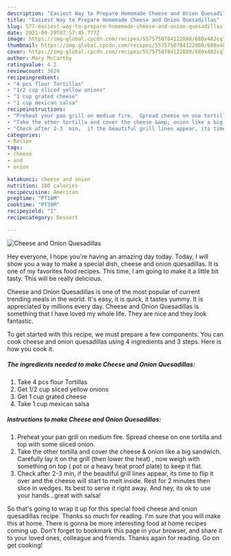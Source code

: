 ```yaml
---
description: "Easiest Way to Prepare Homemade Cheese and Onion Quesadillas"
title: "Easiest Way to Prepare Homemade Cheese and Onion Quesadillas"
slug: 577-easiest-way-to-prepare-homemade-cheese-and-onion-quesadillas
date: 2021-09-29T07:57:45.777Z
image: https://img-global.cpcdn.com/recipes/5575750784122880/680x482cq70/cheese-and-onion-quesadillas-recipe-main-photo.jpg
thumbnail: https://img-global.cpcdn.com/recipes/5575750784122880/680x482cq70/cheese-and-onion-quesadillas-recipe-main-photo.jpg
cover: https://img-global.cpcdn.com/recipes/5575750784122880/680x482cq70/cheese-and-onion-quesadillas-recipe-main-photo.jpg
author: Mary McCarthy
ratingvalue: 4.2
reviewcount: 3624
recipeingredient:
- "4 pcs flour Tortillas"
- "1/2 cup sliced yellow onions"
- "1 cup grated cheese"
- "1 cup mexican salsa"
recipeinstructions:
- "Preheat your pan grill on medium fire.  Spread cheese on one tortilla  and top with some sliced onion."
- "Take the other tortilla and cover the cheese &amp; onion like a big sandwich.  Carefully lay it on the grill (then lower the heat) , now weigh with something on top ( pot or a heavy heat proof plate) to keep it flat."
- "Check after 2-3  min,  if the beautiful grill lines appear, its time to flip it over and the cheese will start to melt inside. Rest for 2 minutes then slice in wedges.  Its best to serve it right away.   And hey, its ok to use your hands...great  with salsa!"
categories:
- Recipe
tags:
- cheese
- and
- onion

katakunci: cheese and onion 
nutrition: 180 calories
recipecuisine: American
preptime: "PT18M"
cooktime: "PT39M"
recipeyield: "1"
recipecategory: Dessert

---
```



![Cheese and Onion Quesadillas](https://img-global.cpcdn.com/recipes/5575750784122880/680x482cq70/cheese-and-onion-quesadillas-recipe-main-photo.jpg)

Hey everyone, I hope you're having an amazing day today. Today, I will show you a way to make a special dish, cheese and onion quesadillas. It is one of my favorites food recipes. This time, I am going to make it a little bit tasty. This will be really delicious.



Cheese and Onion Quesadillas is one of the most popular of current trending meals in the world. It's easy, it is quick, it tastes yummy. It is appreciated by millions every day. Cheese and Onion Quesadillas is something that I have loved my whole life. They are nice and they look fantastic.


To get started with this recipe, we must prepare a few components. You can cook cheese and onion quesadillas using 4 ingredients and 3 steps. Here is how you cook it.

<!--inarticleads1-->

##### The ingredients needed to make Cheese and Onion Quesadillas:

1. Take 4 pcs flour Tortillas
1. Get 1/2 cup sliced yellow onions
1. Get 1 cup grated cheese
1. Take 1 cup mexican salsa




<!--inarticleads2-->

##### Instructions to make Cheese and Onion Quesadillas:

1. Preheat your pan grill on medium fire.  Spread cheese on one tortilla  and top with some sliced onion.
1. Take the other tortilla and cover the cheese &amp; onion like a big sandwich.  Carefully lay it on the grill (then lower the heat) , now weigh with something on top ( pot or a heavy heat proof plate) to keep it flat.
1. Check after 2-3  min,  if the beautiful grill lines appear, its time to flip it over and the cheese will start to melt inside. Rest for 2 minutes then slice in wedges.  Its best to serve it right away.   And hey, its ok to use your hands...great  with salsa!




So that's going to wrap it up for this special food cheese and onion quesadillas recipe. Thanks so much for reading. I'm sure that you will make this at home. There is gonna be more interesting food at home recipes coming up. Don't forget to bookmark this page in your browser, and share it to your loved ones, colleague and friends. Thanks again for reading. Go on get cooking!
